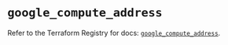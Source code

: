 # `google_compute_address`

Refer to the Terraform Registry for docs: [`google_compute_address`](https://registry.terraform.io/providers/hashicorp/google/6.22.0/docs/resources/compute_address).
